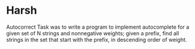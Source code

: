 # Harsh
Autocorrect 
Task was to write a program to implement autocomplete for a given set of N strings and nonnegative weights; given a prefix, find all strings in the set that start with the prefix, in descending order of weight.
